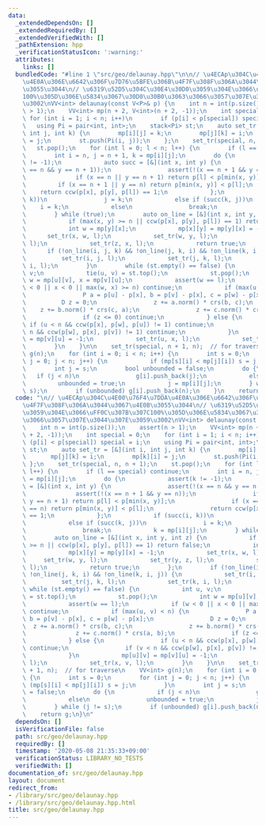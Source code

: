 ```yaml
---
data:
  _extendedDependsOn: []
  _extendedRequiredBy: []
  _extendedVerifiedWith: []
  _pathExtension: hpp
  _verificationStatusIcon: ':warning:'
  attributes:
    links: []
  bundledCode: "#line 1 \"src/geo/delaunay.hpp\"\n\n// \u4ECAp\u304C\u4E00\u76F4\u7DDA\
    \u4E0A\u306E\u6642\u306F\u7D76\u5BFE\u306B\u4F7F\u308F\u306A\u3044\u3067\u4E0B\
    \u3055\u3044\n// \u6319\u52D5\u304C\u30E4\u30D0\u3059\u304E\u3066\uFF0C\u307B\u307C\
    100%\u305D\u306E\u5834\u3067\u30D0\u30B0\u3063\u3066\u3057\u307E\u3044\u307E\u3059\
    \u3002\nVV<int> delaunay(const V<P>& p) {\n    int n = int(p.size());\n    assert(n\
    \ > 1);\n    VV<int> mp(n + 2, V<int>(n + 2, -1));\n    int special = 0;\n   \
    \ for (int i = 1; i < n; i++)\n        if (p[i] < p[special]) special = i;\n \
    \   using Pi = pair<int, int>;\n    stack<Pi> st;\n    auto set_tr = [&](int i,\
    \ int j, int k) {\n        mp[i][j] = k;\n        mp[j][k] = i;\n        mp[k][i]\
    \ = j;\n        st.push(Pi(i, j));\n    };\n    set_tr(special, n, n + 1);\n \
    \   st.pop();\n    for (int l = 0; l < n; l++) {\n        if (l == special) continue;\n\
    \        int i = n, j = n + 1, k = mp[i][j];\n        do {\n            assert(k\
    \ != -1);\n            auto succ = [&](int x, int y) {\n                assert(!(x\
    \ == n && y == n + 1));\n                assert(!(x == n + 1 && y == n));\n  \
    \              if (x == n || y == n + 1) return p[l] < p[min(x, y)];\n       \
    \         if (x == n + 1 || y == n) return p[min(x, y)] < p[l];\n            \
    \    return ccw(p[x], p[y], p[l]) == 1;\n            };\n            if (succ(i,\
    \ k))\n                j = k;\n            else if (succ(k, j))\n            \
    \    i = k;\n            else\n                break;\n            k = mp[i][j];\n\
    \        } while (true);\n        auto on_line = [&](int x, int y, int z) {\n\
    \            if (max(x, y) >= n || ccw(p[x], p[y], p[l]) == 1) return false;\n\
    \            int w = mp[y][x];\n            mp[x][y] = mp[y][x] = -1;\n      \
    \      set_tr(x, w, l);\n            set_tr(w, y, l);\n            set_tr(y, z,\
    \ l);\n            set_tr(z, x, l);\n            return true;\n        };\n  \
    \      if (!on_line(i, j, k) && !on_line(j, k, i) && !on_line(k, i, j)) {\n  \
    \          set_tr(i, j, l);\n            set_tr(j, k, l);\n            set_tr(k,\
    \ i, l);\n        }\n        while (st.empty() == false) {\n            int u,\
    \ v;\n            tie(u, v) = st.top();\n            st.pop();\n            int\
    \ w = mp[u][v], x = mp[v][u];\n            assert(w == l);\n            if (w\
    \ < 0 || x < 0 || max(w, x) >= n) continue;\n            if (max(u, v) < n) {\n\
    \                P a = p[u] - p[x], b = p[v] - p[x], c = p[w] - p[x];\n      \
    \          D z = 0;\n                z += a.norm() * crs(b, c);\n            \
    \    z += b.norm() * crs(c, a);\n                z += c.norm() * crs(a, b);\n\
    \                if (z <= 0) continue;\n            } else {\n               \
    \ if (u < n && ccw(p[x], p[w], p[u]) != 1) continue;\n                if (v <\
    \ n && ccw(p[w], p[x], p[v]) != 1) continue;\n            }\n            mp[u][v]\
    \ = mp[v][u] = -1;\n            set_tr(u, x, l);\n            set_tr(x, v, l);\n\
    \        }\n    }\n\n    set_tr(special, n + 1, n);  // for traverse\n    VV<int>\
    \ g(n);\n    for (int i = 0; i < n; i++) {\n        int s = 0;\n        for (int\
    \ j = 0; j < n; j++) {\n            if (mp[s][i] < mp[j][i]) s = j;\n        }\n\
    \        int j = s;\n        bool unbounded = false;\n        do {\n         \
    \   if (j < n)\n                g[i].push_back(j);\n            else\n       \
    \         unbounded = true;\n            j = mp[i][j];\n        } while (j !=\
    \ s);\n        if (unbounded) g[i].push_back(n);\n    }\n    return g;\n}\n"
  code: "\n// \u4ECAp\u304C\u4E00\u76F4\u7DDA\u4E0A\u306E\u6642\u306F\u7D76\u5BFE\u306B\
    \u4F7F\u308F\u306A\u3044\u3067\u4E0B\u3055\u3044\n// \u6319\u52D5\u304C\u30E4\u30D0\
    \u3059\u304E\u3066\uFF0C\u307B\u307C100%\u305D\u306E\u5834\u3067\u30D0\u30B0\u3063\
    \u3066\u3057\u307E\u3044\u307E\u3059\u3002\nVV<int> delaunay(const V<P>& p) {\n\
    \    int n = int(p.size());\n    assert(n > 1);\n    VV<int> mp(n + 2, V<int>(n\
    \ + 2, -1));\n    int special = 0;\n    for (int i = 1; i < n; i++)\n        if\
    \ (p[i] < p[special]) special = i;\n    using Pi = pair<int, int>;\n    stack<Pi>\
    \ st;\n    auto set_tr = [&](int i, int j, int k) {\n        mp[i][j] = k;\n \
    \       mp[j][k] = i;\n        mp[k][i] = j;\n        st.push(Pi(i, j));\n   \
    \ };\n    set_tr(special, n, n + 1);\n    st.pop();\n    for (int l = 0; l < n;\
    \ l++) {\n        if (l == special) continue;\n        int i = n, j = n + 1, k\
    \ = mp[i][j];\n        do {\n            assert(k != -1);\n            auto succ\
    \ = [&](int x, int y) {\n                assert(!(x == n && y == n + 1));\n  \
    \              assert(!(x == n + 1 && y == n));\n                if (x == n ||\
    \ y == n + 1) return p[l] < p[min(x, y)];\n                if (x == n + 1 || y\
    \ == n) return p[min(x, y)] < p[l];\n                return ccw(p[x], p[y], p[l])\
    \ == 1;\n            };\n            if (succ(i, k))\n                j = k;\n\
    \            else if (succ(k, j))\n                i = k;\n            else\n\
    \                break;\n            k = mp[i][j];\n        } while (true);\n\
    \        auto on_line = [&](int x, int y, int z) {\n            if (max(x, y)\
    \ >= n || ccw(p[x], p[y], p[l]) == 1) return false;\n            int w = mp[y][x];\n\
    \            mp[x][y] = mp[y][x] = -1;\n            set_tr(x, w, l);\n       \
    \     set_tr(w, y, l);\n            set_tr(y, z, l);\n            set_tr(z, x,\
    \ l);\n            return true;\n        };\n        if (!on_line(i, j, k) &&\
    \ !on_line(j, k, i) && !on_line(k, i, j)) {\n            set_tr(i, j, l);\n  \
    \          set_tr(j, k, l);\n            set_tr(k, i, l);\n        }\n       \
    \ while (st.empty() == false) {\n            int u, v;\n            tie(u, v)\
    \ = st.top();\n            st.pop();\n            int w = mp[u][v], x = mp[v][u];\n\
    \            assert(w == l);\n            if (w < 0 || x < 0 || max(w, x) >= n)\
    \ continue;\n            if (max(u, v) < n) {\n                P a = p[u] - p[x],\
    \ b = p[v] - p[x], c = p[w] - p[x];\n                D z = 0;\n              \
    \  z += a.norm() * crs(b, c);\n                z += b.norm() * crs(c, a);\n  \
    \              z += c.norm() * crs(a, b);\n                if (z <= 0) continue;\n\
    \            } else {\n                if (u < n && ccw(p[x], p[w], p[u]) != 1)\
    \ continue;\n                if (v < n && ccw(p[w], p[x], p[v]) != 1) continue;\n\
    \            }\n            mp[u][v] = mp[v][u] = -1;\n            set_tr(u, x,\
    \ l);\n            set_tr(x, v, l);\n        }\n    }\n\n    set_tr(special, n\
    \ + 1, n);  // for traverse\n    VV<int> g(n);\n    for (int i = 0; i < n; i++)\
    \ {\n        int s = 0;\n        for (int j = 0; j < n; j++) {\n            if\
    \ (mp[s][i] < mp[j][i]) s = j;\n        }\n        int j = s;\n        bool unbounded\
    \ = false;\n        do {\n            if (j < n)\n                g[i].push_back(j);\n\
    \            else\n                unbounded = true;\n            j = mp[i][j];\n\
    \        } while (j != s);\n        if (unbounded) g[i].push_back(n);\n    }\n\
    \    return g;\n}\n"
  dependsOn: []
  isVerificationFile: false
  path: src/geo/delaunay.hpp
  requiredBy: []
  timestamp: '2020-05-08 21:35:33+09:00'
  verificationStatus: LIBRARY_NO_TESTS
  verifiedWith: []
documentation_of: src/geo/delaunay.hpp
layout: document
redirect_from:
- /library/src/geo/delaunay.hpp
- /library/src/geo/delaunay.hpp.html
title: src/geo/delaunay.hpp
---
```

